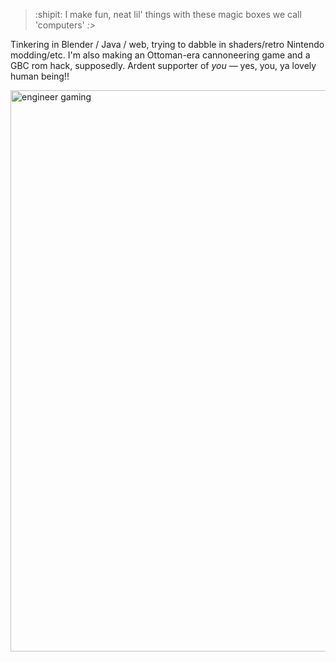 > :shipit: I make fun, neat lil' things with these magic boxes we call 'computers' _:>_

Tinkering in Blender / Java / web, trying to dabble in shaders/retro Nintendo modding/etc. I'm also making an Ottoman-era cannoneering game and a GBC rom hack, supposedly. Ardent supporter of _you_ — yes, you, ya lovely human being!!
<p align:"center">
<img width="898" alt="engineer gaming" src="https://github.com/PocketRice/pocketrice/assets/79682953/3a448f09-89e0-490a-9afc-3807ce21804f">
</p>

